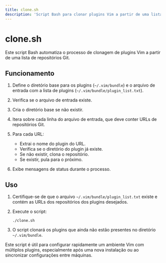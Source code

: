 ```yaml
---
title: clone.sh
description: 'Script Bash para clonar plugins Vim a partir de uma lista de repositórios'
---
```


# clone.sh

Este script Bash automatiza o processo de clonagem de plugins Vim a partir de uma lista de repositórios Git.

## Funcionamento

1. Define o diretório base para os plugins (`~/.vim/bundle`) e o arquivo de entrada com a lista de plugins (`~/.vim/bundle/plugin_list.txt`).

2. Verifica se o arquivo de entrada existe.

3. Cria o diretório base se não existir.

4. Itera sobre cada linha do arquivo de entrada, que deve conter URLs de repositórios Git.

5. Para cada URL:
   - Extrai o nome do plugin do URL.
   - Verifica se o diretório do plugin já existe.
   - Se não existir, clona o repositório.
   - Se existir, pula para o próximo.

6. Exibe mensagens de status durante o processo.

## Uso

1. Certifique-se de que o arquivo `~/.vim/bundle/plugin_list.txt` existe e contém as URLs dos repositórios dos plugins desejados.
2. Execute o script:

   ```
   ./clone.sh
   ```

3. O script clonará os plugins que ainda não estão presentes no diretório `~/.vim/bundle`.

Este script é útil para configurar rapidamente um ambiente Vim com múltiplos plugins, especialmente após uma nova instalação ou ao sincronizar configurações entre máquinas.